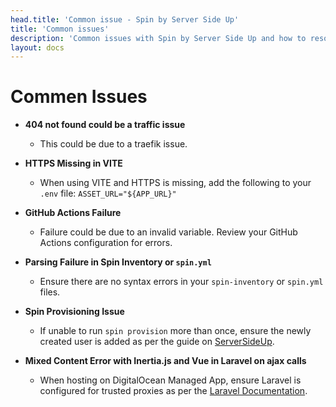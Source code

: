 ```yaml
---
head.title: 'Common issue - Spin by Server Side Up'
title: 'Common issues'
description: 'Common issues with Spin by Server Side Up and how to resolve them.'
layout: docs
---
```


# Commen Issues

- **404 not found could be a traffic issue**
  - This could be due to a traefik issue.

  
- **HTTPS Missing in VITE**
    - When using VITE and HTTPS is missing, add the following to your `.env` file: `ASSET_URL="${APP_URL}"`


- **GitHub Actions Failure**
    - Failure could be due to an invalid variable. Review your GitHub Actions configuration for errors.


- **Parsing Failure in Spin Inventory or `spin.yml`**
    - Ensure there are no syntax errors in your `spin-inventory` or `spin.yml` files.


- **Spin Provisioning Issue**
    - If unable to run `spin provision` more than once, ensure the newly created user is added as per the guide on [ServerSideUp](https://serversideup.net/open-source/spin/docs/command-reference/provision).


- **Mixed Content Error with Inertia.js and Vue in Laravel on ajax calls**
    - When hosting on DigitalOcean Managed App, ensure Laravel is configured for trusted proxies as per the [Laravel Documentation](https://laravel.com/docs/10.x/requests#configuring-trusted-proxies).